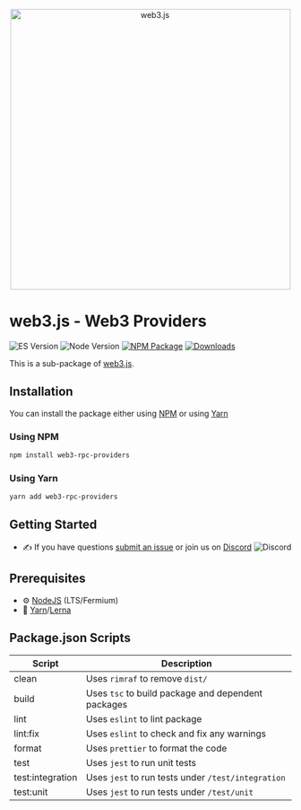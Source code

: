 <p align="center">
  <img src="assets/logo/web3js.jpg" width="500" alt="web3.js" />
</p>

# web3.js - Web3 Providers

![ES Version](https://img.shields.io/badge/ES-2020-yellow)
![Node Version](https://img.shields.io/badge/node-14.x-green)
[![NPM Package][npm-image]][npm-url]
[![Downloads][downloads-image]][npm-url]

This is a sub-package of [web3.js][repo].

## Installation

You can install the package either using [NPM](https://www.npmjs.com/package/web3-rpc-providers) or using [Yarn](https://yarnpkg.com/package/web3-rpc-providers)

### Using NPM

```bash
npm install web3-rpc-providers
```

### Using Yarn

```bash
yarn add web3-rpc-providers
```

## Getting Started

-   :writing_hand: If you have questions [submit an issue](https://github.com/ChainSafe/web3.js/issues/new) or join us on [Discord](https://discord.gg/yjyvFRP)
    ![Discord](https://img.shields.io/discord/593655374469660673.svg?label=Discord&logo=discord)

## Prerequisites

-   :gear: [NodeJS](https://nodejs.org/) (LTS/Fermium)
-   :toolbox: [Yarn](https://yarnpkg.com/)/[Lerna](https://lerna.js.org/)

## Package.json Scripts

| Script           | Description                                        |
| ---------------- | -------------------------------------------------- |
| clean            | Uses `rimraf` to remove `dist/`                    |
| build            | Uses `tsc` to build package and dependent packages |
| lint             | Uses `eslint` to lint package                      |
| lint:fix         | Uses `eslint` to check and fix any warnings        |
| format           | Uses `prettier` to format the code                 |
| test             | Uses `jest` to run unit tests                      |
| test:integration | Uses `jest` to run tests under `/test/integration` |
| test:unit        | Uses `jest` to run tests under `/test/unit`        |

[docs]: https://docs.web3js.org/
[repo]: https://github.com/web3/web3.js/tree/4.x/tools/web3-rpc-providers
[npm-image]: https://img.shields.io/github/package-json/v/web3/web3.js/4.x?filename=tools%2Fweb3-rpc-providers%2Fpackage.json
[npm-url]: https://npmjs.org/package/web3-rpc-providers
[downloads-image]: https://img.shields.io/npm/dm/web3-rpc-providers?label=npm%20downloads

